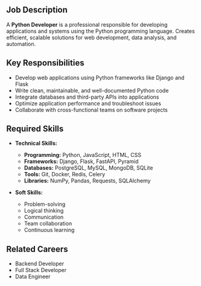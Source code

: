 ## Job Description
A **Python Developer** is a professional responsible for developing applications and systems using the Python programming language. Creates efficient, scalable solutions for web development, data analysis, and automation.

## Key Responsibilities
- Develop web applications using Python frameworks like Django and Flask
- Write clean, maintainable, and well-documented Python code
- Integrate databases and third-party APIs into applications
- Optimize application performance and troubleshoot issues
- Collaborate with cross-functional teams on software projects

## Required Skills
- **Technical Skills:**
  - **Programming:** Python, JavaScript, HTML, CSS
  - **Frameworks:** Django, Flask, FastAPI, Pyramid
  - **Databases:** PostgreSQL, MySQL, MongoDB, SQLite
  - **Tools:** Git, Docker, Redis, Celery
  - **Libraries:** NumPy, Pandas, Requests, SQLAlchemy

- **Soft Skills:**
  - Problem-solving
  - Logical thinking
  - Communication
  - Team collaboration
  - Continuous learning

## Related Careers
- Backend Developer
- Full Stack Developer
- Data Engineer